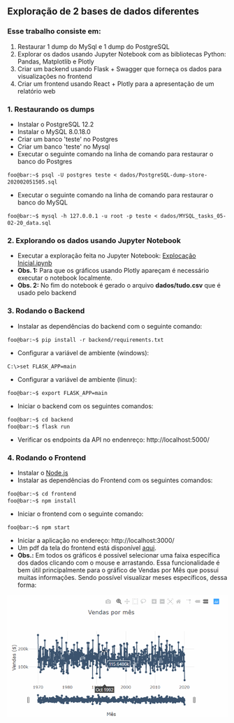 ## Exploração de 2 bases de dados diferentes
 ### Esse trabalho consiste em:
1. Restaurar 1 dump do MySql e 1 dump do PostgreSQL
2. Explorar os dados usando Jupyter Notebook com as bibliotecas Python: Pandas, Matplotlib e Plotly
3. Criar um backend usando Flask + Swagger que forneça os dados para visualizações no frontend
4. Criar um frontend usando React + Plotly para a apresentação de um relatório web 

### 1. Restaurando os dumps
* Instalar o PostgreSQL 12.2
* Instalar o MySQL 8.0.18.0
* Criar um banco 'teste' no Postgres
* Criar um banco 'teste' no Mysql
* Executar o seguinte comando na linha de comando para restaurar o banco do Postgres
```console
foo@bar:~$ psql -U postgres teste < dados/PostgreSQL-dump-store-202002051505.sql
```
* Executar o seguinte comando na linha de comando para restaurar o banco do MySQL
```console
foo@bar:~$ mysql -h 127.0.0.1 -u root -p teste < dados/MYSQL_tasks_05-02-20_data.sql
```

### 2. Explorando os dados usando Jupyter Notebook
* Executar a exploração feita no Jupyter Notebook: [Explocação Inicial.ipynb](https://github.com/Dienert/relatorio_2_db/blob/master/Explora%C3%A7%C3%A3o%20inicial.ipynb)
* **Obs. 1:** Para que os gráficos usando Plotly apareçam é necessário executar o notebook localmente.
* **Obs. 2:** No fim do notebook é gerado o arquivo **dados/tudo.csv** que é usado pelo backend

### 3. Rodando o Backend
* Instalar as dependências do backend com o seguinte comando:
```console
foo@bar:~$ pip install -r backend/requirements.txt
```
* Configurar a variável de ambiente (windows):
```console
C:\>set FLASK_APP=main
```
* Configurar a variável de ambiente (linux):
```console
foo@bar:~$ export FLASK_APP=main
```
* Iniciar o backend com os seguintes comandos:
```console
foo@bar:~$ cd backend
foo@bar:~$ flask run
```
* Verificar os endpoints da API no endenreço: http://localhost:5000/

### 4. Rodando o Frontend
* Instalar o [Node.js](https://nodejs.org/en/)
* Instalar as dependências do Frontend com os seguintes comandos:
```console
foo@bar:~$ cd frontend
foo@bar:~$ npm install
```
* Iniciar o frontend com o seguinte comando:
```console
foo@bar:~$ npm start
```
* Iniciar a aplicação no endereço: http://localhost:3000/
* Um pdf da tela do frontend está disponível [aqui](https://github.com/Dienert/relatorio_2_db/blob/master/relatorio.pdf).
* **Obs.:** Em todos os gráficos é possível selecionar uma faixa específica dos dados clicando com o mouse e arrastando. Essa funcionalidade é bem útil principalmente para o gráfico de Vendas por Mês que possui muitas informações. Sendo possível visualizar meses específicos, dessa forma:

<p align="center"> 
<img src="https://raw.githubusercontent.com/Dienert/relatorio_2_db/master/imagens/venas_por_mes.gif">
</p>
